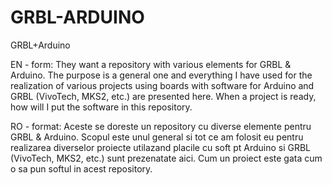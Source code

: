 # GRBL-ARDUINO
GRBL+Arduino

EN - form:
They want a repository with various elements for GRBL & Arduino.
The purpose is a general one and everything I have used for the realization of various projects using boards with software for Arduino and GRBL (VivoTech, MKS2, etc.) are presented here. When a project is ready, how will I put the software in this repository.


RO - format:
Aceste se doreste un repository cu diverse elemente pentru GRBL & Arduino.
Scopul este unul general si tot ce am folosit eu pentru realizarea diverselor proiecte utilazand placile cu soft pt Arduino si GRBL (VivoTech, MKS2, etc.) sunt prezenatate aici. Cum un proiect este gata cum o sa pun softul in acest repository.

